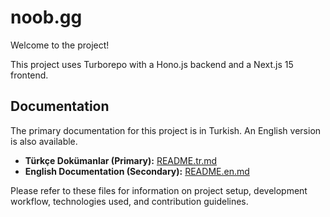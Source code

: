 # noob.gg

Welcome to the project!

This project uses Turborepo with a Hono.js backend and a Next.js 15 frontend.

## Documentation

The primary documentation for this project is in Turkish. An English version is also available.

*   **Türkçe Dokümanlar (Primary):** [README.tr.md](./README.tr.md)
*   **English Documentation (Secondary):** [README.en.md](./README.en.md)

Please refer to these files for information on project setup, development workflow, technologies used, and contribution guidelines.
